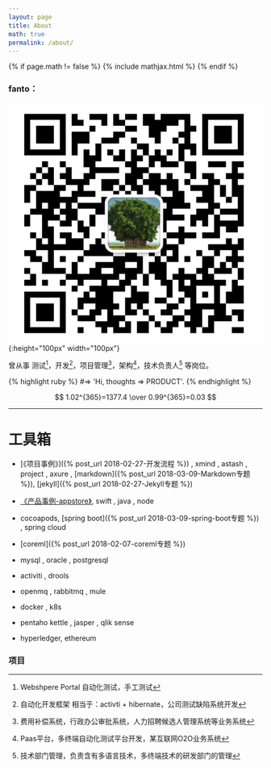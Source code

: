 ```yaml
---
layout: page
title: About
math: true
permalink: /about/
---
```


{% if page.math != false %}
 {% include mathjax.html %}
{% endif %}

### fanto：
![微信](/assets/images/wx_icon.png){:height="100px" width="100px"}

曾从事 测试[^1]，开发[^2]，项目管理[^3]，架构[^4]，技术负责人[^5] 等岗位。


{% highlight ruby %}
#=> 'Hi, thoughts => PRODUCT'.
{% endhighlight %}

$$  1.02^{365}=1377.4 \over 0.99^{365}=0.03 $$


***

# 工具箱

- [《项目事例》]({% post_url 2018-02-27-开发流程 %}) , xmind , astash , project , axure , [markdown]({% post_url 2018-03-09-Markdown专题 %}), [jekyll]({% post_url 2018-02-27-Jekyll专题 %})


- [《产品事例-appstore》](https://itunes.apple.com/cn/app/%E5%AE%B6%E7%A7%98%E4%B9%A6/id1352891324?mt=8 ), swift , java , node

- cocoapods, [spring boot]({% post_url 2018-03-09-spring-boot专题 %}) , spring cloud

- [coreml]({% post_url 2018-02-07-coreml专题 %})

- mysql , oracle , postgresql

- activiti , drools

- openmq , rabbitmq , mule

- docker , k8s

- pentaho kettle , jasper , qlik sense

- hyperledger, ethereum


### 项目
[^1]:Webshpere Portal 自动化测试，手工测试
[^2]:自动化开发框架 相当于：activti + hibernate，公司测试缺陷系统开发
[^3]:费用补偿系统，行政办公审批系统，人力招聘候选人管理系统等业务系统
[^4]:Paas平台，多终端自动化测试平台开发，某互联网O2O业务系统
[^5]:技术部门管理，负责含有多语言技术，多终端技术的研发部门的管理

